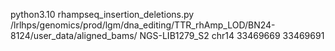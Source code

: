 python3.10 rhampseq_insertion_deletions.py /lrlhps/genomics/prod/lgm/dna_editing/TTR_rhAmp_LOD/BN24-8124/user_data/aligned_bams/ NGS-LIB1279_S2 chr14 33469669 33469691
